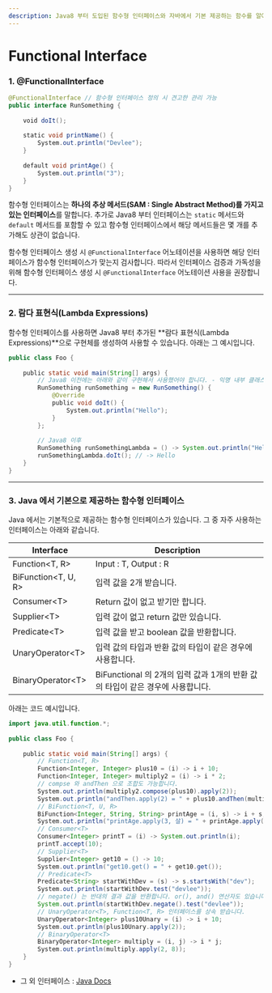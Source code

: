 ```yaml
---
description: Java8 부터 도입된 함수형 인터페이스와 자바에서 기본 제공하는 함수를 알아보겠습니다.
---
```


# Functional Interface

### 1. **@FunctionalInterface**

```java
@FunctionalInterface // 함수형 인터페이스 정의 시 견고한 관리 가능
public interface RunSomething {
​
    void doIt();
​
    static void printName() {
        System.out.println("Devlee");
    }
​
    default void printAge() {
        System.out.println("3");
    }
}
```

&#x20;함수형 인터페이스는 **하나의 추상 메서드(SAM : Single Abstract Method)를 가지고 있는 인터페이스**를 말합니다. 추가로 Java8 부터 인터페이스는 `static` 메서드와 `default` 메서드를 포함할 수 있고 함수형 인터페이스에서 해당 메서드들은 몇 개를 추가해도 상관이 없습니다.

&#x20;함수형 인터페이스 생성 시 `@FunctionalInterface` 어노테이션을 사용하면 해당 인터페이스가 함수형 인터페이스가 맞는지 검사합니다. 따라서 인터페이스 검증과 가독성을 위해 함수형 인터페이스 생성 시 `@FunctionalInterface` 어노테이션 사용을 권장합니다.

***

### 2. 람다 표현식(Lambda Expressions)

&#x20;함수형 인터페이스를 사용하면 Java8 부터 추가된 **람다 표현식(Lambda Expressions)**으로 구현체를 생성하여 사용할 수 있습니다. 아래는 그 예시입니다.

```java
public class Foo {
​
    public static void main(String[] args) {
        // Java8 이전에는 아래와 같이 구현해서 사용했어야 합니다. - 익명 내부 클래스(anonymous inner class)
        RunSomething runSomething = new RunSomething() {
            @Override
            public void doIt() {
                System.out.println("Hello");
            }
        };
      
        // Java8 이후
        RunSomething runSomethingLambda = () -> System.out.println("Hello");
        runSomethingLambda.doIt(); // -> Hello
    }
}
```

***

### 3. Java 에서 기본으로 제공하는 함수형 인터페이스

&#x20;Java 에서는 기본적으로 제공하는 함수형 인터페이스가 있습니다. 그 중 자주 사용하는 인터페이스는 아래와 같습니다.

| Interface            | Description                                          |
| -------------------- | ---------------------------------------------------- |
| Function\<T, R>      | Input : T, Output : R                                |
| BiFunction\<T, U, R> | 입력 값을 2개 받습니다.                                       |
| Consumer\<T>         | Return 값이 없고 받기만 합니다.                                |
| Supplier\<T>         | 입력 값이 없고 return 값만 있습니다.                             |
| Predicate\<T>        | 입력 값을 받고 boolean 값을 반환합니다.                           |
| UnaryOperator\<T>    | 입력 값의 타입과 반환 값의 타입이 같은 경우에 사용합니다.                    |
| BinaryOperator\<T>   | BiFunctional 의 2개의 입력 값과 1개의 반환 값의 타입이 같은 경우에 사용합니다. |

아래는 코드 예시입니다.

```java
import java.util.function.*;
​
public class Foo {
​
    public static void main(String[] args) {
        // Function<T, R>
        Function<Integer, Integer> plus10 = (i) -> i + 10;
        Function<Integer, Integer> multiply2 = (i) -> i * 2;
        // compse 와 andThen 으로 조합도 가능합니다.
        System.out.println(multiply2.compose(plus10).apply(2));
        System.out.println("andThen.apply(2) = " + plus10.andThen(multiply2).apply(2));
        // BiFunction<T, U, R>
        BiFunction<Integer, String, String> printAge = (i, s) -> i + s;
        System.out.println("printAge.apply(3, 살) = " + printAge.apply(3, "살"));
        // Consumer<T>
        Consumer<Integer> printT = (i) -> System.out.println(i);
        printT.accept(10);
        // Supplier<T>
        Supplier<Integer> get10 = () -> 10;
        System.out.println("get10.get() = " + get10.get());
        // Predicate<T>
        Predicate<String> startWithDev = (s) -> s.startsWith("dev");
        System.out.println(startWithDev.test("devlee"));
        // negate() 는 반대의 결과 값을 반환합니다. or(), and() 연산자도 있습니다.
        System.out.println(startWithDev.negate().test("devlee"));
        // UnaryOperator<T>, Function<T, R> 인터페이스를 상속 받습니다.
        UnaryOperator<Integer> plus10Unary = (i) -> i + 10;
        System.out.println(plus10Unary.apply(2));
        // BinaryOperator<T>
        BinaryOperator<Integer> multiply = (i, j) -> i * j;
        System.out.println(multiply.apply(2, 8));
    }
}
```

* 그 외 인터페이스 : [Java Docs](https://docs.oracle.com/javase/8/docs/api/java/util/function/package-summary.html)
